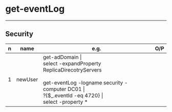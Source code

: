 # get-eventLog

---

## Security
|n|name|e.g.|O/P|
|-|----|----|---|
|1|newUser|get-adDomain \|<br/> select -expandProperty ReplicaDirecotryServers<br/><br/>get-eventLog -logname security -computer DC01 \|<br/> ?{$_.eventId -eq 4720} \|<br/> select -property *
